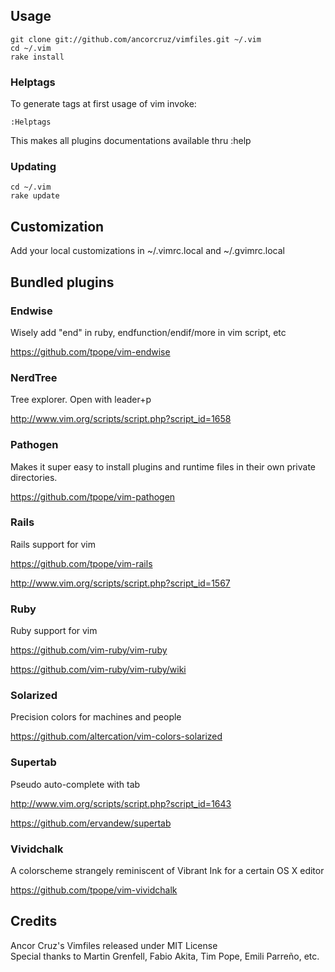 ## Usage

    git clone git://github.com/ancorcruz/vimfiles.git ~/.vim
    cd ~/.vim
    rake install

### Helptags

To generate tags at first usage of vim invoke:

    :Helptags

This makes all plugins documentations available thru :help

### Updating

    cd ~/.vim
    rake update


## Customization

Add your local customizations in ~/.vimrc.local and ~/.gvimrc.local


## Bundled plugins

### Endwise

Wisely add "end" in ruby, endfunction/endif/more in vim script, etc

https://github.com/tpope/vim-endwise

### NerdTree

Tree explorer. Open with leader+p

http://www.vim.org/scripts/script.php?script_id=1658

### Pathogen

Makes it super easy to install plugins and runtime files in their own private directories.

https://github.com/tpope/vim-pathogen

### Rails

Rails support for vim

https://github.com/tpope/vim-rails

http://www.vim.org/scripts/script.php?script_id=1567

### Ruby

Ruby support for vim

https://github.com/vim-ruby/vim-ruby

https://github.com/vim-ruby/vim-ruby/wiki

### Solarized

Precision colors for machines and people

https://github.com/altercation/vim-colors-solarized

### Supertab

Pseudo auto-complete with tab

http://www.vim.org/scripts/script.php?script_id=1643

https://github.com/ervandew/supertab

### Vividchalk

A colorscheme strangely reminiscent of Vibrant Ink for a certain OS X editor

https://github.com/tpope/vim-vividchalk

## Credits

Ancor Cruz's Vimfiles released under MIT License<br/>
Special thanks to Martin Grenfell, Fabio Akita, Tim Pope, Emili Parreño, etc.

